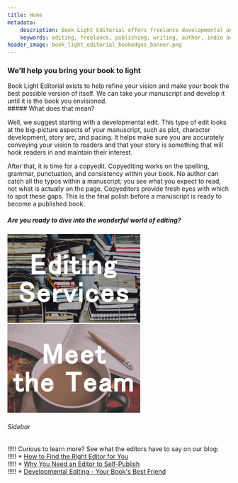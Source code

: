 ```yaml
---
title: Home
metadata:
    description: Book Light Editorial offers freelance developmental and copy editing services for indie authors and publishing authors
    keywords: editing, freelance, publishing, writing, author, indie author, editor, self-publishing, developmental editing, copyediting, manuscript
header_image: book_light_editorial_bookedges_banner.png
---
```


<h3 class="center">We'll help you bring your book to light</h3>

<div class="drop-cap" markdown="1">
Book Light Editorial exists to help refine your vision and make your book the best possible version of itself. We can take your manuscript and develop it until it is the book you envisioned.
</div>
##### What does that mean?

Well, we suggest starting with a developmental edit. This type of edit looks at the big-picture aspects of your manuscript, such as plot, character development, story arc, and pacing. It helps make sure you are accurately conveying your vision to readers and that your story is something that will hook readers in and maintain their interest.

After that, it is time for a copyedit. Copyediting works on the spelling, grammar, punctuation, and consistency within your book. No author can catch all the typos within a manuscript; you see what you expect to read, not what is actually on the page. Copyeditors provide fresh eyes with which to spot these gaps. This is the final polish before a manuscript is ready to become a published book.

##### Are you ready to dive into the wonderful world of editing?

<div style="display: table; margin: auto;">
	<a href="http://www.carlybornstein.com/ble/services">
		<img style="padding-right: 20px;" src="Book_Light_Editorial_services.png" alt="Editing Services" />
	</a>
	<a href="http://www.carlybornstein.com/ble/about">
		<img src="book_light_editorial_team.png" alt="The Team" />
	</a>
</div>

###### Sidebar

!!!!! Curious to learn more? See what the editors have to say on our blog:  
!!!!! * [How to Find the Right Editor for You](/blog/how-to-find-the-right-editor-for-you)  
!!!!! * [Why You Need an Editor to Self-Publish](/blog/why-you-need-an-editor-to-self-publish)  
!!!!! * [Developmental Editing - Your Book's Best Friend](/blog/developmental-editing-your-books-best-friend)
